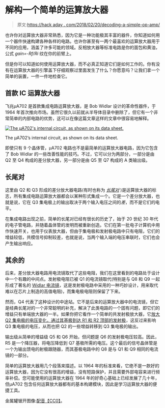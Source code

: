 # 解构一个简单的运算放大器

> 原文:[https://hack aday . com/2018/02/20/decoding-a-simple-op-amp/](https://hackaday.com/2018/02/20/deconstructing-a-simple-op-amp/)

也许你对运算放大器非常熟悉，因为它是一种功能极其丰富的器件，你知道如何用一个器件快速构建各种各样的电路。也许你甚至有一两个最喜欢的运算放大器用于不同的应用，涵盖了许多可能的领域。反相放大器等标准电路是你的面包和黄油，公式 *gain=-Rf/Ri* 纹在你的前臂上。

但是你可以知道如何使用运算放大器，而不必真正知道它们是如何工作的。你有没有在运算放大器的引擎盖下仔细观察过里面发生了什么？你愿意吗？让我们拿一个简单的装置，一件一件地检查它。

## 首款 IC 运算放大器

飞兆μA702 是首款集成电路运算放大器，是 Bob Widlar 设计的革命性器件，于 1964 年首次推向市场。虽然它很久以前就从半导体目录中删除了，但它有一个非常简单的内部电路的优势，这可以在像这篇文章这样的文章中很容易地解释。

[![The μA702's internal circuit, as shown on its data sheet.](../Images/839f291c07285e7f6117845c4f50b8ad.png)](https://hackaday.com/wp-content/uploads/2018/01/ua702-circuit1.jpg)

The μA702’s internal circuit, as shown on its data sheet.

即使只有 9 个晶体管，μA702 电路也不是最简单的运算放大器电路，因为它包含了 Bob Widlar 的一些改善性能的技巧。不过，它可以分为两部分，一部分是由 Q2 至 Q4 构成的差分放大器，另一部分是由 Q5 至 Q7 构成的 A 类输出级。

## 长尾对

这里由 Q2 和 Q3 形成的差分放大器电路(有时也称为 [*长尾对*](https://en.wikipedia.org/wiki/Differential_amplifier#Long-tailed_pair) )是运算放大器的标志，所有集成电路运算放大器都会以某种形式集成一个。它是一个差分放大器，也就是说，它在 Q3 集电极上的输出取决于两个输入电压之间的*差*，而不是它们的电平。

在集成电路出现之前，简单的长尾对已经有很长的历史了，始于 20 世纪 30 年代的电子管电路，并随着晶体管的发明而被重新创造。它们在第一批电子计算机中用作快速开关，也用于仪表放大器，但由于集电极和发射极电路中只有电阻，它们的增益较低，共模信号抑制较差，也就是说，当两个输入端的电压串联时，它们也会产生输出响应。

## 其余的

后来，差分放大器电路用电流镜取代了这些电阻，我们在这里看到的电路处于设计中一个有趣的中间点。发射极电阻已被 Q1 的电流镜取代(特别是与 Q8 和 Q9 一起形成了著名的 [Widlar 电流镜](https://en.wikipedia.org/wiki/Widlar_current_source)，这是发射极电路中采用的一种巧妙设计，用来取代难以在芯片上制造的高值电阻)，而集电极电阻则保留了下来。

然而，Q4 代表了这种设计的中途站。它不是后来的运算放大器中的电流镜，但它是经典长尾对的一个非常聪明的补充，解决了此类电路的一个固有问题，即它们的增益只有单端放大器的一半。如果你把它看作一个简单的共发射极放大器，它[放大 Q2 集电极的电压变化，通过其基极到达 R1 和 R2 顶部的发射极](https://www.calvin.edu/~pribeiro/courses/engr332/Handouts/ho18opamp.pdf)，这反过来影响 Q3 集电极的电压，从而也把 Q2 的一些增益转移到 Q3 集电极的输出。

输出级从简单的增益级 Q5 和 Q6 开始，但问题是 Q6 的发射极电压较高。因此，R5 是一个降压器，将电压降低到 Q7 基极所需的电压。这个最后的信号晶体管是一个为输出馈电的射极跟随器，而其基极电路中的 Q8 是与 Q1 和 Q9 相同的电流镜的一部分。

简单的运算放大器用几个段落来描述。以 1964 年的标准来看，它绝不是一款好的运算放大器，因为它没有很高的增益，没有短路保护，并且需要外部电容来进行频率补偿。您可能使用的运算放大器在 1964 年的好奇心基础上已经发展了几十年，但μA702 包含任何运算放大器都有的基本构建模块，因此是学习运算放大器的便捷工具。

金属罐锯开图像:[配音【CC0】](https://commons.wikimedia.org/wiki/File:Integrated-circuit-open.jpg)。